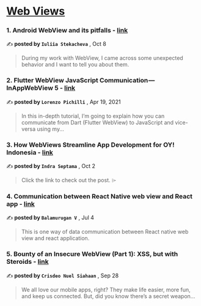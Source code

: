 
<h1><a href=https://medium.com/tag/webview/recommended target="_blank" rel="noopener noreferrer">Web Views</a></h1>
<h3>1. Android WebView and its pitfalls - <a href=https://medium.com/@blumik/android-webview-and-its-pitfalls-7bd7a0a04447?source=tag_recommended_feed---------0-84----------webview----------49834355_052f_4f01_a9fa_004314d96550------- target="_blank" rel="noopener noreferrer">link</a></h3>

✍️ **posted by `Iuliia Stekacheva`** <date> , Oct 8</date>

<blockquote>During my work with WebView, I came across some unexpected behavior and I want to tell you about them.</blockquote>

<h3>2. Flutter WebView JavaScript Communication — InAppWebView 5 - <a href=https://medium.com/flutter-community/flutter-webview-javascript-communication-inappwebview-5-403088610949?source=tag_recommended_feed---------1-85----------webview----------49834355_052f_4f01_a9fa_004314d96550------- target="_blank" rel="noopener noreferrer">link</a></h3>

✍️ **posted by `Lorenzo Pichilli`** <date> , Apr 19, 2021</date>

<blockquote>In this in-depth tutorial, I’m going to explain how you can communicate from Dart (Flutter WebView) to JavaScript and vice-versa using my…</blockquote>

<h3>3. How WebViews Streamline App Development for OY! Indonesia - <a href=https://medium.com/oyindonesia/how-webviews-streamline-app-development-for-oy-indonesia-48b4ffb726f2?source=tag_recommended_feed---------2-84----------webview----------49834355_052f_4f01_a9fa_004314d96550------- target="_blank" rel="noopener noreferrer">link</a></h3>

✍️ **posted by `Indra Septama`** <date> , Oct 2</date>

<blockquote>Click the link to check out the post. ⌲</blockquote>

<h3>4. Communication between React Native web view and React app - <a href=https://medium.com/@svbala99/communication-between-react-native-web-view-and-react-app-c0fb0af7e5a6?source=tag_recommended_feed---------3-85----------webview----------49834355_052f_4f01_a9fa_004314d96550------- target="_blank" rel="noopener noreferrer">link</a></h3>

✍️ **posted by `Balamurugan V`** <date> , Jul 4</date>

<blockquote>This is one way of data communication between React native web view and react application.</blockquote>

<h3>5. Bounty of an Insecure WebView (Part 1): XSS, but with Steroids - <a href=https://medium.com/bugbountywriteup/bounty-of-an-insecure-webview-part-1-xss-but-with-steroids-1a41cf654048?source=tag_recommended_feed---------4-84----------webview----------49834355_052f_4f01_a9fa_004314d96550------- target="_blank" rel="noopener noreferrer">link</a></h3>

✍️ **posted by `Crisdeo Nuel Siahaan`** <date> , Sep 28</date>

<blockquote>We all love our mobile apps, right? They make life easier, more fun, and keep us connected. But, did you know there’s a secret weapon…</blockquote>

